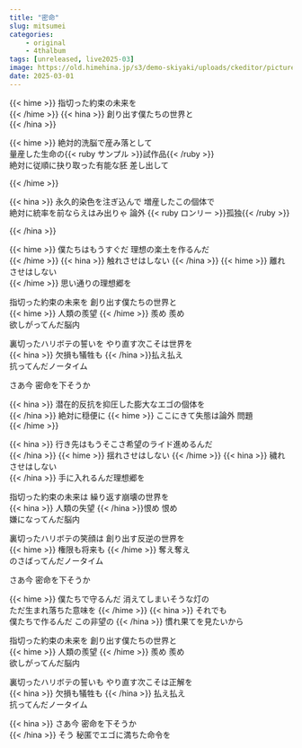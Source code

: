 ```yaml
---
title: "密命"
slug: mitsumei
categories:
    - original
    - 4thalbum
tags: [unreleased, live2025-03]
image: https://old.himehina.jp/s3/demo-skiyaki/uploads/ckeditor/pictures/146196/content_7thTDCKV%E6%A8%AA_%E6%83%85%E5%A0%B1%E5%87%BA%E3%81%97.jpg
date: 2025-03-01
---
```


{{< hime >}}
指切った約束の未来を  
{{< /hime >}}
{{< hina >}}
創り出す僕たちの世界と  
{{< /hina >}}

{{< hime >}}
絶対的洗脳で産み落として  
量産した生命の{{< ruby サンプル >}}試作品{{< /ruby >}}  
絶対に従順に抉り取った有能な胚 差し出して  

{{< /hime >}}

{{< hina >}}
永久的染色を注ぎ込んで 増産したこの個体で  
絶対に統率を前ならえはみ出りゃ 論外 {{< ruby ロンリー >}}孤独{{< /ruby >}}  

{{< /hina >}}

{{< hime >}}
僕たちはもうすぐだ 理想の楽土を作るんだ  
{{< /hime >}}
{{< hina >}}
触れさせはしない 
{{< /hina >}}
{{< hime >}}
離れさせはしない  
{{< /hime >}}
思い通りの理想郷を  

指切った約束の未来を 創り出す僕たちの世界と  
{{< hime >}}
人類の羨望 
{{< /hime >}}
羨め 羨め  
欲しがってんだ脳内  

裏切ったハリボテの誓いを やり直す次こそは世界を  
{{< hina >}}
欠損も犠牲も 
{{< /hina >}}払え払え  
抗ってんだノータイム  

さあ今 密命を下そうか  

{{< hina >}}
潜在的反抗を抑圧した膨大なエゴの個体を  
{{< /hina >}}
絶対に穏便に 
{{< hime >}}
ここにきて失態は論外 問題  
{{< /hime >}}

{{< hina >}}
行き先はもうそこさ希望のライド進めるんだ  
{{< /hina >}}
{{< hime >}}
揺れさせはしない 
{{< /hime >}}
{{< hina >}}
穢れさせはしない  
{{< /hina >}}
手に入れるんだ理想郷を  

指切った約束の未来は 繰り返す崩壊の世界を  
{{< hina >}}
人類の失望 
{{< /hina >}}恨め 恨め  
嫌になってんだ脳内  

裏切ったハリボテの笑顔は 創り出す反逆の世界を  
{{< hime >}}
権限も将来も 
{{< /hime >}}
奪え奪え  
のさばってんだノータイム  

さあ今 密命を下そうか  

{{< hime >}}
僕たちで守るんだ 消えてしまいそうな灯の  
ただ生まれ落ちた意味を 
{{< /hime >}}
{{< hina >}}
それでも  
僕たちで作るんだ この非望の
{{< /hina >}}
慣れ果てを見たいから  

指切った約束の未来を 創り出す僕たちの世界と  
{{< hime >}}
人類の羨望 
{{< /hime >}}
羨め 羨め  
欲しがってんだ脳内  

裏切ったハリボテの誓いも やり直す次こそは正解を  
{{< hina >}}
欠損も犠牲も 
{{< /hina >}}
払え払え  
抗ってんだノータイム  

{{< hina >}}
さあ今 密命を下そうか  
{{< /hina >}}
そう 秘匿でエゴに満ちた命令を  
